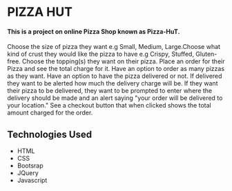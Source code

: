 # PIZZA HUT
#### This is a project on online Pizza Shop known as Pizza-HuT.
Choose the size of pizza they want e.g Small, Medium, Large.Choose what kind of crust they would like the pizza to have e.g Crispy, Stuffed, Gluten-free.
Choose the topping(s) they want on their pizza.
Place an order for their Pizza and see the total charge for it.
Have an option to order as many pizzas as they want.
Have an option to have the pizza delivered or not.  If delivered they want to be alerted how much the delivery charge will be.
If they want their pizza to be delivered, they want to be prompted to enter where the delivery should be made and an alert saying "your order will be delivered to your location."
See a checkout button that when clicked shows the total amount charged for the order.
## Technologies Used
* HTML
* CSS
* Bootsrap
* JQuery
* Javascript


  
